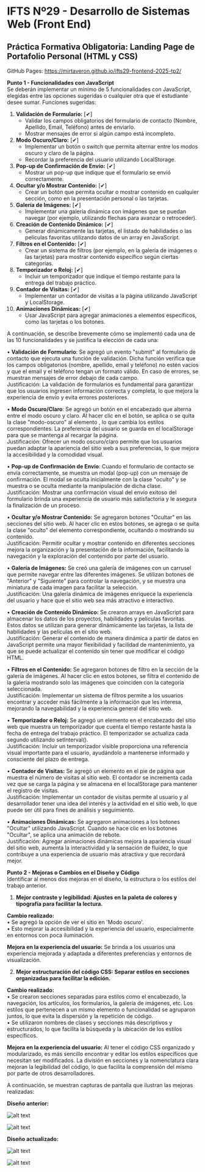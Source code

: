 # IFTS Nº29 - Desarrollo de Sistemas Web (Front End)
## Práctica Formativa Obligatoria: Landing Page de Portafolio Personal (HTML y CSS)

GitHub Pages: https://mirtaveron.github.io/ifts29-frontend-2025-tp2/

**Punto 1 - Funcionalidades con JavaScript**  
Se deberán implementar un mínimo de 5 funcionalidades con JavaScript, elegidas entre las opciones sugeridas o cualquier otra que el estudiante desee sumar.
Funciones sugeridas: 
1. **Validación de Formulario:** [✔] 
    * Validar los campos obligatorios del formulario de contacto (Nombre, Apellido, Email, Teléfono) antes de enviarlo. 
    * Mostrar mensajes de error si algún campo está incompleto.     
2. **Modo Oscuro/Claro:** [✔] 
    * Implementar un botón o switch que permita alternar entre los modos oscuro y claro de la página.
    * Recordar la preferencia del usuario utilizando LocalStorage.
3. **Pop-up de Confirmación de Envío:** [✔] 
    * Mostrar un pop-up que indique que el formulario se envió correctamente.
4. **Ocultar y/o Mostrar Contenido:** [✔] 
    * Crear un botón que permita ocultar o mostrar contenido en cualquier sección, como en la presentación personal o las tarjetas.
5. **Galería de Imágenes:** [✔]
    * Implementar una galería dinámica con imágenes que se puedan navegar (por ejemplo, utilizando flechas para avanzar o retroceder).
6. **Creación de Contenido Dinámico:** [✔]
    * Generar dinámicamente las tarjetas, el listado de habilidades o las películas favoritas utilizando datos de un array en JavaScript.
7. **Filtros en el Contenido:** [✔]
    * Crear un sistema de filtros (por ejemplo, en la galería de imágenes o las tarjetas) para mostrar contenido específico según ciertas categorías.
8. **Temporizador o Reloj:** [✔]
    * Incluir un temporizador que indique el tiempo restante para la entrega del trabajo práctico.
9. **Contador de Visitas:** [✔]
    * Implementar un contador de visitas a la página utilizando JavaScript y LocalStorage.
10. **Animaciones Dinámicas:** [✔]
    * Usar JavaScript para agregar animaciones a elementos específicos, como las tarjetas o los botones.

A continuación, se describe brevemente cómo se implementó cada una de las 10 funcionalidades y se justifica la elección de cada una:

• **Validación de Formulario**:
Se agregó un evento "submit" al formulario de contacto que ejecuta una función de validación. Dicha función verifica que los campos obligatorios (nombre, apellido, email y teléfono) no estén vacíos y que el email y el teléfono tengan un formato válido. En caso de errores, se muestran mensajes de error debajo de cada campo.  
Justificación: La validación de formularios es fundamental para garantizar que los usuarios ingresen información correcta y completa, lo que mejora la experiencia de envío y evita errores posteriores.

• **Modo Oscuro/Claro**:
Se agregó un botón en el encabezado que alterna entre el modo oscuro y claro. Al hacer clic en el botón, se aplica o se quita la clase "modo-oscuro" al elemento <body>, lo que cambia los estilos correspondientes. La preferencia del usuario se guarda en el localStorage para que se mantenga al recargar la página.  
Justificación: Ofrecer un modo oscuro/claro permite que los usuarios puedan adaptar la apariencia del sitio web a sus preferencias, lo que mejora la accesibilidad y la comodidad visual. 

• **Pop-up de Confirmación de Envío**: 
Cuando el formulario de contacto se envía correctamente, se muestra un modal (pop-up) con un mensaje de confirmación. El modal se oculta inicialmente con la clase "oculto" y se muestra o se oculta mediante la manipulación de dicha clase.  
Justificación: Mostrar una confirmación visual del envío exitoso del formulario brinda una experiencia de usuario más satisfactoria y le asegura la finalización de un proceso. 

• **Ocultar y/o Mostrar Contenido:** 
Se agregaron botones "Ocultar" en las secciones del sitio web. Al hacer clic en estos botones, se agrega o se quita la clase "oculto" del elemento correspondiente, ocultando o mostrando su contenido.  
Justificación: Permitir ocultar y mostrar contenido en diferentes secciones mejora la organización y la presentación de la información, facilitando la navegación y la exploración del contenido por parte del usuario.

• **Galería de Imágenes:** 
Se creó una galería de imágenes con un carrusel que permite navegar entre las diferentes imágenes. Se utilizan botones de "Anterior" y "Siguiente" para controlar la navegación, y se muestra una miniatura de cada imagen para facilitar la selección.  
Justificación: Una galería dinámica de imágenes enriquece la experiencia del usuario y hace que el sitio web sea más atractivo e interactivo.

• **Creación de Contenido Dinámico:** 
Se crearon arrays en JavaScript para almacenar los datos de los proyectos, habilidades y películas favoritas. Estos datos se utilizan para generar dinámicamente las tarjetas, la lista de habilidades y las películas en el sitio web.  
Justificación: Generar el contenido de manera dinámica a partir de datos en JavaScript permite una mayor flexibilidad y facilidad de mantenimiento, ya que se puede actualizar el contenido sin tener que modificar el código HTML.

• **Filtros en el Contenido:** 
Se agregaron botones de filtro en la sección de la galería de imágenes. Al hacer clic en estos botones, se filtra el contenido de la galería mostrando solo las imágenes que coinciden con la categoría seleccionada.    
Justificación: Implementar un sistema de filtros permite a los usuarios encontrar y acceder más fácilmente a la información que les interesa, mejorando la navegabilidad y la experiencia general del sitio web.

• **Temporizador o Reloj:** 
Se agregó un elemento en el encabezado del sitio web que muestra un temporizador que cuenta el tiempo restante hasta la fecha de entrega del trabajo práctico. El temporizador se actualiza cada segundo utilizando setInterval().  
Justificación: Incluir un temporizador visible proporciona una referencia visual importante para el usuario, ayudándolo a mantenerse informado y consciente del plazo de entrega.

• **Contador de Visitas:** 
Se agregó un elemento en el pie de página que muestra el número de visitas al sitio web. El contador se incrementa cada vez que se carga la página y se almacena en el localStorage para mantener el registro de visitas.  
Justificación: Implementar un contador de visitas permite al usuario y al desarrollador tener una idea del interés y la actividad en el sitio web, lo que puede ser útil para fines de análisis y seguimiento.

• **Animaciones Dinámicas:** 
Se agregaron animaciones a los botones "Ocultar" utilizando JavaScript. Cuando se hace clic en los botones "Ocultar", se aplica una animación de rebote.  
Justificación: Agregar animaciones dinámicas mejora la apariencia visual del sitio web, aumenta la interactividad y la sensación de fluidez, lo que contribuye a una experiencia de usuario más atractiva y que recordará mejor.  

**Punto 2 - Mejoras o Cambios en el Diseño y Código**  
Identificar al menos dos mejoras en el diseño, la estructura o los estilos del trabajo anterior. 

1. **Mejor contraste y legibilidad: Ajustes en la paleta de colores y tipografía para facilitar la lectura.** 

**Cambio realizado:**  
• Se agregó la opción de ver el sitio en 'Modo oscuro'.  
• Esto mejorar la accesibilidad y la experiencia del usuario, especialmente en entornos con poca iluminación.  
 
**Mejora en la experiencia del usuario:** Se brinda a los usuarios una experiencia mejorada y adaptada a diferentes preferencias y entornos de visualización.  
 
2. **Mejor estructuración del código CSS: Separar estilos en secciones organizadas para facilitar la edición.**   
  
**Cambio realizado:**   
• Se crearon secciones separadas para estilos como el encabezado, la navegación, los artículos, los formularios, la galería de imágenes, etc. Los estilos que pertenecen a un mismo elemento o funcionalidad se agruparon juntos, lo que evita la dispersión y la repetición de código.   
• Se utilizaron nombres de clases y secciones más descriptivos y estructurados, lo que facilita la búsqueda y la ubicación de los estilos específicos.   
   
**Mejora en la experiencia del usuario:** Al tener el código CSS organizado y modularizado, es más sencillo encontrar y editar los estilos específicos que necesitan ser modificados. La división en secciones y la nomenclatura clara mejoran la legibilidad del código, lo que facilita la comprensión del mismo por parte de otros desarrolladores. 

A continuación, se muestran capturas de pantalla que ilustran las mejoras realizadas: 

**Diseño anterior:** 

![alt text](img/modo_antes.png) 
 
![alt text](img/css_antes.png) 

**Diseño actualizado:** 
 
![alt text](img/modo_despues.png) 

![alt text](img/css_despues.png) 
 


